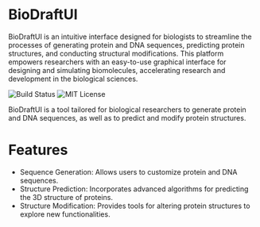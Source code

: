 # BioDraftUI
BioDraftUI is an intuitive interface designed for biologists to streamline the processes of generating protein and DNA sequences, predicting protein structures, and conducting structural modifications. This platform empowers researchers with an easy-to-use graphical interface for designing and simulating biomolecules, accelerating research and development in the biological sciences.

<img src="https://img.shields.io/github/workflow/status/Liozhang/BioDraftUI/status" alt="Build Status">
<img src="https://img.shields.io/github/license/Liozhang/BioDraftUI" alt="MIT License">

BioDraftUI is a tool tailored for biological researchers to generate protein and DNA sequences, as well as to predict and modify protein structures.

# Features
- Sequence Generation: Allows users to customize protein and DNA sequences.
- Structure Prediction: Incorporates advanced algorithms for predicting the 3D structure of proteins.
- Structure Modification: Provides tools for altering protein structures to explore new functionalities.
